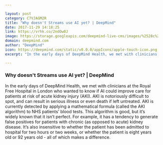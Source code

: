 ```yaml
---

layout: post
category: C7VJAGM2R
title: "Why doesn't Streams use AI yet? | DeepMind"
date: 2017-11-29 14:18:25
link: https://vrhk.co/2ndOw0J
image: https://storage.googleapis.com/deepmind-live-cms/images/%2528c%2529Sophie%2520Mutevelian238A0312-screen.width-600.jpg
domain: deepmind.com
author: "DeepMind"
icon: https://deepmind.com/static/v0.0.0/appIcons/apple-touch-icon.png
excerpt: "In the early days of DeepMind Health, we met with clinicians at the Royal Free Hospital in London who wanted to know if AI could improve care for patients at risk of acute kidney injury (AKI). AKI is notoriously difficult to spot, and can result in serious illness or even death if left untreated. AKI is currently detected by applying a mathematical formula (called the AKI algorithm) to NHS patients’ blood tests. This algorithm is good, but it’s widely known that it isn’t perfect. For example, it has a tendency to generate false positives for patients with chronic (as opposed to acute) kidney disease. It’s also insensitive to whether the patient has been admitted to hospital for two hours or two weeks, or whether the patient is eight years old or 92 years old - all of which makes a difference."

---
```


### Why doesn't Streams use AI yet? | DeepMind

In the early days of DeepMind Health, we met with clinicians at the Royal Free Hospital in London who wanted to know if AI could improve care for patients at risk of acute kidney injury (AKI). AKI is notoriously difficult to spot, and can result in serious illness or even death if left untreated. AKI is currently detected by applying a mathematical formula (called the AKI algorithm) to NHS patients’ blood tests. This algorithm is good, but it’s widely known that it isn’t perfect. For example, it has a tendency to generate false positives for patients with chronic (as opposed to acute) kidney disease. It’s also insensitive to whether the patient has been admitted to hospital for two hours or two weeks, or whether the patient is eight years old or 92 years old - all of which makes a difference.